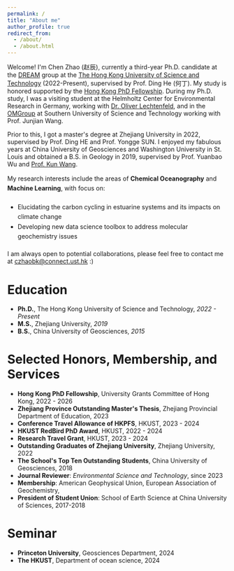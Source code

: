 ```yaml
---
permalink: /
title: "About me"
author_profile: true
redirect_from: 
  - /about/
  - /about.html
---
```


Welcome! I'm Chen Zhao (赵辰), currently a third-year Ph.D. candidate at the [DREAM]([https://hkustdinghe.github.io]) group at the [The Hong Kong University of Science and Technology]([hkust.edu.hk]) (2022-Present), supervised by Prof. Ding He (何丁). My study is honored supported by the [Hong Kong PhD Fellowship](https://cerg1.ugc.edu.hk/hkpfs/index.html). During my Ph.D. study, I was a visiting student at the Helmholtz Center for Environmental Research in Germany, working with [Dr. Oliver Lechtenfeld](https://www.ufz.de/index.php?en=43841), and in the [OMGroup](https://faculty.sustech.edu.cn/?tagid=wangjj&iscss=1&snapid=1&orderby=date&go=2) at Southern University of Science and Technology working with Prof. Junjian Wang. 

Prior to this, I got a master's degree at Zhejiang University in 2022, supervised by Prof. Ding HE and Prof. Yongge SUN. I enjoyed my fabulous years at China University of Geosciences and Washington University in St. Louis and obtained a B.S. in Geology in 2019, supervised by Prof. Yuanbao Wu and [Prof. Kun Wang](https://eeps.wustl.edu/people/kun-wang).

<p style="margin-bottom: 20px; line-height: 1.6;">
  My research interests include the areas of <strong>Chemical Oceanography</strong> and <strong>Machine Learning</strong>, with focus on:
</p>
<ul style="line-height: 1.6; margin-bottom: 20px;">
  <li>Elucidating the carbon cycling in estuarine systems and its impacts on climate change</li>
  <li>Developing new data science toolbox to address molecular geochemistry issues</li>
</ul>

I am always open to potential collaborations, please feel free to contact me at czhaobk@connect.ust.hk :)

Education
======
- **Ph.D.**, The Hong Kong University of Science and Technology, *2022 - Present*
- **M.S.**, Zhejiang University, *2019*
- **B.S.**, China University of Geosciences, *2015*

Selected Honors, Membership, and Services
======
- **Hong Kong PhD Fellowship**, University Grants Committee of Hong Kong, 2022 - 2026  
- **Zhejiang Province Outstanding Master's Thesis**, Zhejiang Provincial Department of Education, 2023  
- **Conference Travel Allowance of HKPFS**, HKUST, 2023 - 2024  
- **HKUST RedBird PhD Award**, HKUST, 2022 - 2024  
- **Research Travel Grant**, HKUST, 2023 - 2024  
- **Outstanding Graduates of Zhejiang University**, Zhejiang University, 2022  
- **The School's Top Ten Outstanding Students**, China University of Geosciences, 2018  
- **Journal Reviewer**: *Environmental Science and Technology*, since 2023
- **Membership**: American Geophysical Union, European Association of Geochemistry, 
- **President of Student Union**: School of Earth Science at China University of Sciences, 2017-2018

Seminar
======
- **Princeton University**, Geosciences Department, 2024
- **The HKUST**, Department of ocean science, 2024




